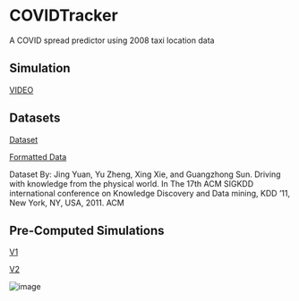 # COVIDTracker
A COVID spread predictor using 2008 taxi location data

## Simulation
[VIDEO](https://mega.nz/file/nT4BBSZL#ncipUt2s1HrO2NAyWMO08mCbeB_gulzfA8S863Sacls)

## Datasets
[Dataset](https://onedrive.live.com/?authkey=%21ADgmvTgfqs4hn4Q&id=CF159105855090C5%211438&cid=CF159105855090C5)

[Formatted Data](https://mega.nz/file/eaIFSCbJ#-pXau9W7MIXGhFPEd7u3tmWPRUahH6y761aWOAu82Bw)

Dataset By:
Jing Yuan, Yu Zheng, Xing Xie, and Guangzhong Sun. Driving with knowledge from the physical world. In The 17th ACM SIGKDD international conference on Knowledge Discovery and Data mining, KDD ’11, New York, NY, USA, 2011. ACM

## Pre-Computed Simulations
[V1](https://mega.nz/folder/eaJBhQYC#Sfh_nfk2NZMaZ8W6TaHzpQ)

[V2](https://www.mediafire.com/file/242ydh1sn692vfa/chanceSpreadData.zip/file)

![image](https://user-images.githubusercontent.com/62809012/142735180-0cd929b4-d4cb-4e76-9cbd-968be86ad59e.png)

